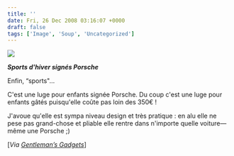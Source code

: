 ```yaml
---
title: ''
date: Fri, 26 Dec 2008 03:16:07 +0000
draft: false
tags: ['Image', 'Soup', 'Uncategorized']
---
```


![](https://madd0.files.wordpress.com/2008/12/rcxxgaq0nhxtgmf9qjm27hbmo1_1280.jpg)

**_Sports d'hiver signés Porsche_**

Enfin, “sports"…

C'est une luge pour enfants signée Porsche. Du coup c'est une luge pour enfants gâtés puisqu'elle coûte pas loin des 350€ !

J'avoue qu'elle est sympa niveau design et très pratique : en alu elle ne pese pas grand-chose et pliable elle rentre dans n'importe quelle voiture—même une Porsche ;)

\[_Via [Gentleman’s Gadgets](http://www.gentlemansgadgets.com/index.php/porsche-sled-sportster/)_\]